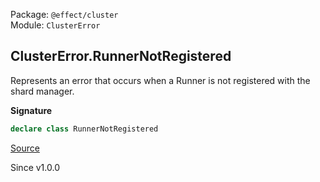 Package: `@effect/cluster`<br />
Module: `ClusterError`<br />

## ClusterError.RunnerNotRegistered

Represents an error that occurs when a Runner is not registered with the shard
manager.

**Signature**

```ts
declare class RunnerNotRegistered
```

[Source](https://github.com/Effect-TS/effect/tree/main/packages/cluster/src/ClusterError.ts#L136)

Since v1.0.0